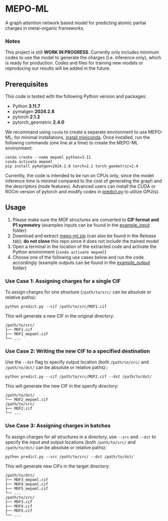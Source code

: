 # MEPO-ML
A graph attention network based model for predicting atomic partial charges in metal-organic frameworks.

### Notes

This project is still **WORK IN PROGRESS**. Currently only includes minimum codes to use the model to generate the charges (i.e. inference only), which is ready for production. Codes and files for training new models or reproducing our results will be added in the future.

## Prerequisites

This code is tested with the following Python version and packages:
- Python **3.11.7**
- pymatgen **2024.2.8**
- pytorch **2.1.2**
- pytorch_geometric **2.4.0**

We recommand using `conda` to create a separate environment to use MEPO-ML; for minimal installations, [install miniconda](https://docs.anaconda.com/free/miniconda/). Once installed, run the following commands (one line at a time) to create the MEPO-ML environment:

```
conda create --name mepoml python=3.11 
conda activate mepoml
pip install pymatgen=2024.2.8 torch=2.1 torch_geometric=2.4
```

Currently, the code is intended to be run on CPUs only, since the model inference time is minimal compared to the cost of generating the graph and the descriptors (node features). Advanced users can install the CUDA or ROCm version of pytorch and modify codes in [predict.py](predict.py) to utilize GPU(s).

## Usage

1. Please make sure the MOF structures are converted to **CIF format and P1 symmetry** (examples inputs can be found in the [example_input](example_input) folder)
2. Download and extract [mepo-ml.zip](https://github.com/uowoolab/MEPO-ML/releases/latest/download/asset-name.zip) (can also be found in the *Release* tab); **do not clone** this repo since it does not include the trained model
3. Open a terminal in the location of the extracted code and activate the Python environment (`conda activate mepoml`)
4. Choose one of the following use cases below and run the code accordingly (example outputs can be found in the [example_output](example_output) folder)


### Use Case 1: Assigning charges for a single CIF

To assign charges for one structure (`/path/to/src/` can be absolute or relative paths):

```
python predict.py --cif /path/to/src/MOF1.cif
```

This will generate a new CIF in the original directory:

```
/path/to/src/
├── MOF1.cif
├── MOF1_mepoml.cif
└── ...
```

### Use Case 2: Writing the new CIF to a specified destination

Use the `--dst` flag to specify output location (both `/path/to/src/` and `/path/to/dst/` can be absolute or relative paths)::

```
python predict.py --cif /path/to/src/MOF2.cif --dst /path/to/dst/
```

This will generate the new CIF in the specify directory:

```
/path/to/dst/
└── MOF2_mepoml.cif
/path/to/src/
├── MOF2.cif
└── ...
```

### Use Case 3: Assigning charges in batches

To assign charges for all structures in a directory, use `--src` and `--dst` to specify the input and output locations (both `/path/to/src/` and `/path/to/dst/` can be absolute or relative paths):

```
python predict.py --src /path/to/src/ --dst /path/to/dst/
```

This will generate new CIFs in the target directory:

```
/path/to/dst/
├── MOF3_mepoml.cif
├── MOF4_mepoml.cif
├── MOF5_mepoml.cif
└── ...
/path/to/src/
├── MOF3.cif
├── MOF4.cif
├── MOF5.cif
└── ...
```
